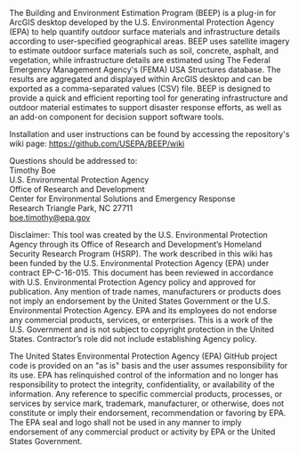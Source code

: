 The Building and Environment Estimation Program (BEEP) is a plug-in for ArcGIS desktop developed by the U.S. Environmental Protection Agency (EPA) to help quantify outdoor surface materials and infrastructure details according to user-specified geographical areas. BEEP uses satellite imagery to estimate outdoor surface materials such as soil, concrete, asphalt, and vegetation, while infrastructure details are estimated using The Federal Emergency Management Agency's (FEMA) USA Structures database. The results are aggregated and displayed within ArcGIS desktop and can be exported as a comma-separated values (CSV) file. BEEP is designed to provide a quick and efficient reporting tool for generating infrastructure and outdoor material estimates to support disaster response efforts, as well as an add-on component for decision support software tools.

Installation and user instructions can be found by accessing the repository's wiki page: https://github.com/USEPA/BEEP/wiki

Questions should be addressed to:<br>
Timothy Boe<br>
U.S. Environmental Protection Agency<br>
Office of Research and Development<br>
Center for Environmental Solutions and Emergency Response<br>
Research Triangle Park, NC 27711<br>
boe.timothy@epa.gov<br>

Disclaimer:
This tool was created by the U.S. Environmental Protection Agency through its Office of Research and Development’s Homeland Security Research Program (HSRP). The work described in this wiki has been funded by the U.S. Environmental Protection Agency (EPA) under contract EP-C-16-015. This document has been reviewed in accordance with U.S. Environmental Protection Agency policy and approved for publication. Any mention of trade names, manufacturers or products does not imply an endorsement by the United States Government or the U.S. Environmental Protection Agency. EPA and its employees do not endorse any commercial products, services, or enterprises. This is a work of the U.S. Government and is not subject to copyright protection in the United States. Contractor’s role did not include establishing Agency policy.

The United States Environmental Protection Agency (EPA) GitHub project code is provided on an "as is" basis and the user assumes responsibility for its use. EPA has relinquished control of the information and no longer has responsibility to protect the integrity, confidentiality, or availability of the information. Any reference to specific commercial products, processes, or services by service mark, trademark, manufacturer, or otherwise, does not constitute or imply their endorsement, recommendation or favoring by EPA. The EPA seal and logo shall not be used in any manner to imply endorsement of any commercial product or activity by EPA or the United States Government.
